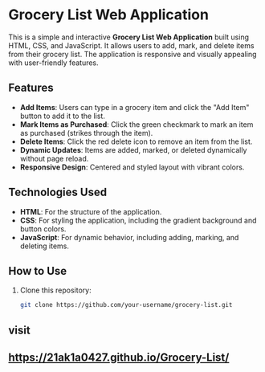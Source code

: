 # Grocery List Web Application

This is a simple and interactive **Grocery List Web Application** built using HTML, CSS, and JavaScript. It allows users to add, mark, and delete items from their grocery list. The application is responsive and visually appealing with user-friendly features.

## Features

- **Add Items**: Users can type in a grocery item and click the "Add Item" button to add it to the list.
- **Mark Items as Purchased**: Click the green checkmark to mark an item as purchased (strikes through the item).
- **Delete Items**: Click the red delete icon to remove an item from the list.
- **Dynamic Updates**: Items are added, marked, or deleted dynamically without page reload.
- **Responsive Design**: Centered and styled layout with vibrant colors.

## Technologies Used

- **HTML**: For the structure of the application.
- **CSS**: For styling the application, including the gradient background and button colors.
- **JavaScript**: For dynamic behavior, including adding, marking, and deleting items.

## How to Use

1. Clone this repository:
   ```bash
   git clone https://github.com/your-username/grocery-list.git
## visit
## https://21ak1a0427.github.io/Grocery-List/
